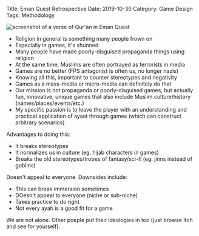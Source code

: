 Title: Eman Quest Retrospective
Date: 2019-10-30
Category: Game Design
Tags: Methodology

![screenshot of a verse of Qur'an in Eman Quest](https://i.imgur.com/qr8ljtY.jpg)

- Religion in general is something many people frown on
- Especially in games, it's shunned
- Many people have made poorly-disguised propaganda things using religion
- At the same time, Muslims are often portrayed as terrorists in media
- Games are no better (FPS antagonist is often us, no longer nazis)
- Knowing all this, important to counter stereotypes and negativity
- Games as a mass-media or micro-media can definitely do that
- Our mission is not propaganda or poorly-disguised games, but actually fun, innovative, unique games that also include Muslim culture/history (names/places/events/etc.) 
- My specific passion is to leave the player with an understanding and practical application of ayaat through games (which can construct arbitrary scenarios)

Advantages to doing this: 
- It breaks stereotypes
- It normalizes us in culture (eg. hijab characters in games)
- Breaks the old stereotypes/tropes of fantasy/sci-fi (eg. jinns instead of goblins)

Doesn't appeal to everyone. Downsides include:
- This can break immersion sometimes
- DOesn't appeal to everyone (niche or sub-niche)
- Takes practice to do right
- Not every ayah is a good fit for a game

We are not alone. Other poeple put their ideologies in too (just browse Itch and see for yourself).
